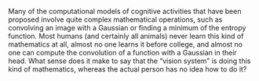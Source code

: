

Many of the computational models of cognitive activities that have been
proposed involve quite complex mathematical operations, such as
convolving an image with a Gaussian or finding a minimum of the entropy
function. Most humans (and certainly all animals) never learn this kind
of mathematics at all, almost no one learns it before college, and
almost no one can compute the convolution of a function with a Gaussian
in their head. What sense does it make to say that the “vision system”
is doing this kind of mathematics, whereas the actual person has no idea
how to do it?
